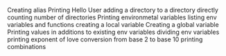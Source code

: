 Creating alias
Printing Hello User
adding a directory to a directory directly
counting number of directories
Printing environmetal variables
listing env variables and functions
creating a local variable
Creating a global variable
Printing values in additions to existing env variables
dividing env variables
printing exponent of love
conversion from base 2 to base 10
printing combinations 
